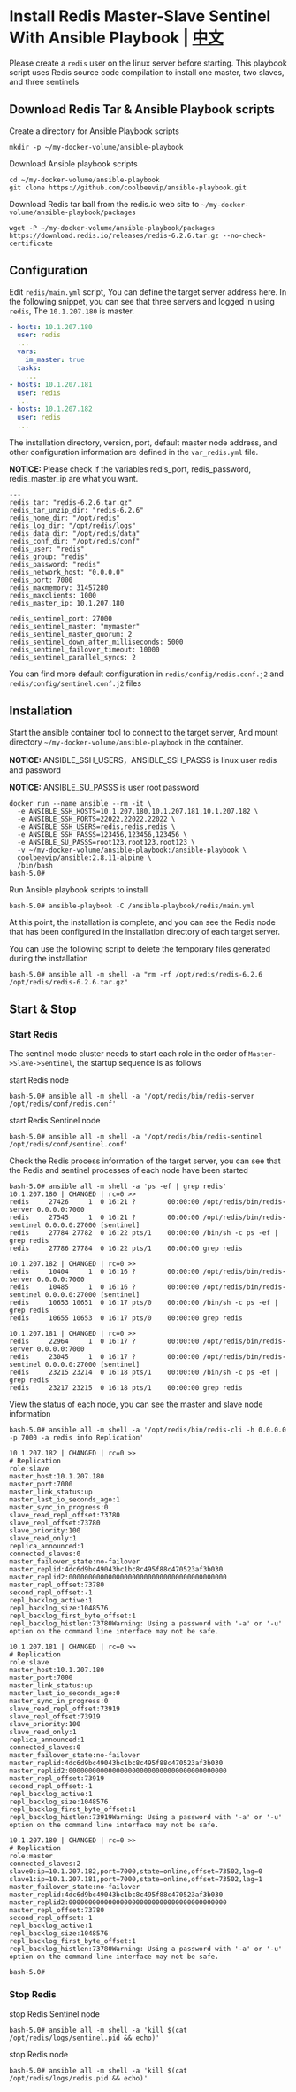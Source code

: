 # Install Redis Master-Slave Sentinel With Ansible Playbook | [中文](README_ZH.md)

Please create a `redis` user on the linux server before starting. This playbook script uses Redis source code compilation to install one master, two slaves, and three sentinels

## Download Redis Tar & Ansible Playbook scripts

Create a directory for Ansible Playbook scripts

```shell
mkdir -p ~/my-docker-volume/ansible-playbook
```

Download Ansible playbook scripts

```shell
cd ~/my-docker-volume/ansible-playbook
git clone https://github.com/coolbeevip/ansible-playbook.git
```

Download Redis tar ball from the redis.io web site to `~/my-docker-volume/ansible-playbook/packages`

```shell
wget -P ~/my-docker-volume/ansible-playbook/packages https://download.redis.io/releases/redis-6.2.6.tar.gz --no-check-certificate
```

## Configuration

Edit `redis/main.yml` script, You can define the target server address here. In the following snippet, you can see that three servers and logged in using  `redis`, The `10.1.207.180` is master.

```yaml
- hosts: 10.1.207.180
  user: redis
  ...
  vars:
    im_master: true
  tasks:
    ...
- hosts: 10.1.207.181
  user: redis
  ...
- hosts: 10.1.207.182
  user: redis
  ...
```

The installation directory, version, port, default master node address, and other configuration information are defined in the `var_redis.yml` file.

**NOTICE:** Please check if the variables redis_port, redis_password, redis_master_ip are what you want.

```environment
---
redis_tar: "redis-6.2.6.tar.gz"
redis_tar_unzip_dir: "redis-6.2.6"
redis_home_dir: "/opt/redis"
redis_log_dir: "/opt/redis/logs"
redis_data_dir: "/opt/redis/data"
redis_conf_dir: "/opt/redis/conf"
redis_user: "redis"
redis_group: "redis"
redis_password: "redis"
redis_network_host: "0.0.0.0"
redis_port: 7000
redis_maxmemory: 31457280
redis_maxclients: 1000
redis_master_ip: 10.1.207.180

redis_sentinel_port: 27000
redis_sentinel_master: "mymaster"
redis_sentinel_master_quorum: 2
redis_sentinel_down_after_milliseconds: 5000
redis_sentinel_failover_timeout: 10000
redis_sentinel_parallel_syncs: 2
```

You can find more default configuration in `redis/config/redis.conf.j2` and `redis/config/sentinel.conf.j2` files

## Installation

Start the ansible container tool to connect to the target server, And mount directory `~/my-docker-volume/ansible-playbook` in the container.

**NOTICE:** ANSIBLE_SSH_USERS，ANSIBLE_SSH_PASSS is linux user redis and password

**NOTICE:** ANSIBLE_SU_PASSS is user root password

```shell
docker run --name ansible --rm -it \
  -e ANSIBLE_SSH_HOSTS=10.1.207.180,10.1.207.181,10.1.207.182 \
  -e ANSIBLE_SSH_PORTS=22022,22022,22022 \
  -e ANSIBLE_SSH_USERS=redis,redis,redis \
  -e ANSIBLE_SSH_PASSS=123456,123456,123456 \
  -e ANSIBLE_SU_PASSS=root123,root123,root123 \
  -v ~/my-docker-volume/ansible-playbook:/ansible-playbook \
  coolbeevip/ansible:2.8.11-alpine \
  /bin/bash
bash-5.0#  
```

Run Ansible playbook scripts to install

```shell
bash-5.0# ansible-playbook -C /ansible-playbook/redis/main.yml
```

At this point, the installation is complete, and you can see the Redis node that has been configured in the installation directory of each target server.

You can use the following script to delete the temporary files generated during the installation

```shell
bash-5.0# ansible all -m shell -a "rm -rf /opt/redis/redis-6.2.6 /opt/redis/redis-6.2.6.tar.gz"
```

## Start & Stop

### Start Redis

The sentinel mode cluster needs to start each role in the order of `Master->Slave->Sentinel`, the startup sequence is as follows

start Redis node

```shell
bash-5.0# ansible all -m shell -a '/opt/redis/bin/redis-server /opt/redis/conf/redis.conf'
```

start Redis Sentinel node

```shell
bash-5.0# ansible all -m shell -a '/opt/redis/bin/redis-sentinel /opt/redis/conf/sentinel.conf'
```

Check the Redis process information of the target server, you can see that the Redis and sentinel processes of each node have been started

```shell
bash-5.0# ansible all -m shell -a 'ps -ef | grep redis'
10.1.207.180 | CHANGED | rc=0 >>
redis     27426     1  0 16:21 ?        00:00:00 /opt/redis/bin/redis-server 0.0.0.0:7000
redis     27545     1  0 16:21 ?        00:00:00 /opt/redis/bin/redis-sentinel 0.0.0.0:27000 [sentinel]
redis     27784 27782  0 16:22 pts/1    00:00:00 /bin/sh -c ps -ef | grep redis
redis     27786 27784  0 16:22 pts/1    00:00:00 grep redis

10.1.207.182 | CHANGED | rc=0 >>
redis     10404     1  0 16:16 ?        00:00:00 /opt/redis/bin/redis-server 0.0.0.0:7000
redis     10485     1  0 16:16 ?        00:00:00 /opt/redis/bin/redis-sentinel 0.0.0.0:27000 [sentinel]
redis     10653 10651  0 16:17 pts/0    00:00:00 /bin/sh -c ps -ef | grep redis
redis     10655 10653  0 16:17 pts/0    00:00:00 grep redis

10.1.207.181 | CHANGED | rc=0 >>
redis     22964     1  0 16:17 ?        00:00:00 /opt/redis/bin/redis-server 0.0.0.0:7000
redis     23045     1  0 16:17 ?        00:00:00 /opt/redis/bin/redis-sentinel 0.0.0.0:27000 [sentinel]
redis     23215 23214  0 16:18 pts/1    00:00:00 /bin/sh -c ps -ef | grep redis
redis     23217 23215  0 16:18 pts/1    00:00:00 grep redis
```

View the status of each node, you can see the master and slave node information

```shell
bash-5.0# ansible all -m shell -a '/opt/redis/bin/redis-cli -h 0.0.0.0 -p 7000 -a redis info Replication'

10.1.207.182 | CHANGED | rc=0 >>
# Replication
role:slave
master_host:10.1.207.180
master_port:7000
master_link_status:up
master_last_io_seconds_ago:1
master_sync_in_progress:0
slave_read_repl_offset:73780
slave_repl_offset:73780
slave_priority:100
slave_read_only:1
replica_announced:1
connected_slaves:0
master_failover_state:no-failover
master_replid:4dc6d9bc49043bc1bc8c495f88c470523af3b030
master_replid2:0000000000000000000000000000000000000000
master_repl_offset:73780
second_repl_offset:-1
repl_backlog_active:1
repl_backlog_size:1048576
repl_backlog_first_byte_offset:1
repl_backlog_histlen:73780Warning: Using a password with '-a' or '-u' option on the command line interface may not be safe.

10.1.207.181 | CHANGED | rc=0 >>
# Replication
role:slave
master_host:10.1.207.180
master_port:7000
master_link_status:up
master_last_io_seconds_ago:0
master_sync_in_progress:0
slave_read_repl_offset:73919
slave_repl_offset:73919
slave_priority:100
slave_read_only:1
replica_announced:1
connected_slaves:0
master_failover_state:no-failover
master_replid:4dc6d9bc49043bc1bc8c495f88c470523af3b030
master_replid2:0000000000000000000000000000000000000000
master_repl_offset:73919
second_repl_offset:-1
repl_backlog_active:1
repl_backlog_size:1048576
repl_backlog_first_byte_offset:1
repl_backlog_histlen:73919Warning: Using a password with '-a' or '-u' option on the command line interface may not be safe.

10.1.207.180 | CHANGED | rc=0 >>
# Replication
role:master
connected_slaves:2
slave0:ip=10.1.207.182,port=7000,state=online,offset=73502,lag=0
slave1:ip=10.1.207.181,port=7000,state=online,offset=73502,lag=1
master_failover_state:no-failover
master_replid:4dc6d9bc49043bc1bc8c495f88c470523af3b030
master_replid2:0000000000000000000000000000000000000000
master_repl_offset:73780
second_repl_offset:-1
repl_backlog_active:1
repl_backlog_size:1048576
repl_backlog_first_byte_offset:1
repl_backlog_histlen:73780Warning: Using a password with '-a' or '-u' option on the command line interface may not be safe.

bash-5.0#
```

### Stop Redis

stop Redis Sentinel node

```shell
bash-5.0# ansible all -m shell -a 'kill $(cat /opt/redis/logs/sentinel.pid && echo)'
```

stop Redis node

```shell
bash-5.0# ansible all -m shell -a 'kill $(cat /opt/redis/logs/redis.pid && echo)'
```
